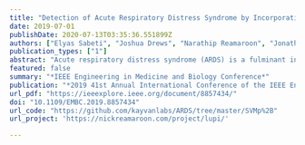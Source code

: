 ```yaml
---
title: "Detection of Acute Respiratory Distress Syndrome by Incorporation of Label Uncertainty and Partially Available Privileged Information"
date: 2019-07-01
publishDate: 2020-07-13T03:35:36.551899Z
authors: ["Elyas Sabeti", "Joshua Drews", "Narathip Reamaroon", "Jonathan Gryak", "Michael Sjoding", "Kayvan Najarian"]
publication_types: ["1"]
abstract: "Acute respiratory distress syndrome (ARDS) is a fulminant inﬂammatory lung injury that develops in patients with critical illnesses including sepsis, pneumonia, and trauma. However, many patients with ARDS are not recognized when they develop this syndrome nor given outcome-improving treatments. Because ARDS is a clinical syndrome, physicians may not be certain about a patient’s diagnosis (label uncertainty). In addition, the diagnosis requires a chest x-ray, which may not be always be available in a clinical setting (privileged information). For this paper, we implemented the Learning Using Label Uncertainty and Partially Available Privileged Information (LULUPAPI) paradigm, built on classical SVM, to detect ARDS using Electronic Health Record (EHR) data and chest radiography. In comparison to SVM, this resulted in a 3.55 percent improvement of test AUC."
featured: false
summary: "*IEEE Engineering in Medicine and Biology Conference*"
publication: "*2019 41st Annual International Conference of the IEEE Engineering in Medicine and Biology Society (EMBC)*"
url_pdf: "https://ieeexplore.ieee.org/document/8857434/"
doi: "10.1109/EMBC.2019.8857434"
url_code: "https://github.com/kayvanlabs/ARDS/tree/master/SVMp%2B"
url_project: 'https://nickreamaroon.com/project/lupi/'

---
```


